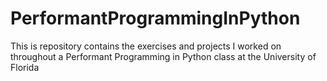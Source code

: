 # PerformantProgrammingInPython
This is repository contains the exercises and projects I worked on throughout a Performant Programming in Python class at the University of Florida
